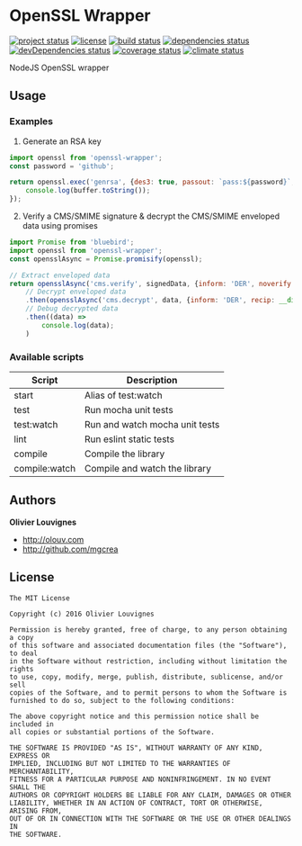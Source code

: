 # OpenSSL Wrapper

[![project status](https://img.shields.io/badge/status-stable-green.svg?style=flat)](https://github.com/mgcrea/node-openssl-wrapper) [![license](https://img.shields.io/github/license/mgcrea/node-openssl-wrapper.svg?style=flat)](https://tldrlegal.com/license/mit-license) [![build status](http://img.shields.io/travis/mgcrea/node-openssl-wrapper/master.svg?style=flat)](http://travis-ci.org/mgcrea/node-openssl-wrapper) [![dependencies status](https://img.shields.io/david/mgcrea/node-openssl-wrapper.svg?style=flat)](https://david-dm.org/mgcrea/node-openssl-wrapper) [![devDependencies status](https://img.shields.io/david/dev/mgcrea/node-openssl-wrapper.svg?style=flat)](https://david-dm.org/mgcrea/node-openssl-wrapper#info=devDependencies) [![coverage status](http://img.shields.io/codeclimate/coverage/github/mgcrea/node-openssl-wrapper.svg?style=flat)](https://codeclimate.com/github/mgcrea/node-openssl-wrapper) [![climate status](https://img.shields.io/codeclimate/github/mgcrea/node-openssl-wrapper.svg?style=flat)](https://codeclimate.com/github/mgcrea/node-openssl-wrapper)

NodeJS OpenSSL wrapper

## Usage

### Examples

1. Generate an RSA key

``` javascript
import openssl from 'openssl-wrapper';
const password = 'github';

return openssl.exec('genrsa', {des3: true, passout: `pass:${password}`, '2048': false}, function(err, buffer) {
	console.log(buffer.toString());
});
```

2. Verify a CMS/SMIME signature & decrypt the CMS/SMIME enveloped data using promises

``` javascript
import Promise from 'bluebird';
import openssl from 'openssl-wrapper';
const opensslAsync = Promise.promisify(openssl);

// Extract enveloped data
return opensslAsync('cms.verify', signedData, {inform: 'DER', noverify: true})
	// Decrypt enveloped data
	.then(opensslAsync('cms.decrypt', data, {inform: 'DER', recip: __dirname + '/myCertificate.crt', inkey: __dirname + '/myCertificate.key'}))
	// Debug decrypted data
	.then((data) =>
		console.log(data);
	)
```

### Available scripts

| **Script** | **Description** |
|----------|-------|
| start | Alias of test:watch |
| test | Run mocha unit tests |
| test:watch | Run and watch mocha unit tests |
| lint | Run eslint static tests |
| compile | Compile the library |
| compile:watch | Compile and watch the library |


## Authors

**Olivier Louvignes**

+ http://olouv.com
+ http://github.com/mgcrea


## License

```
The MIT License

Copyright (c) 2016 Olivier Louvignes

Permission is hereby granted, free of charge, to any person obtaining a copy
of this software and associated documentation files (the "Software"), to deal
in the Software without restriction, including without limitation the rights
to use, copy, modify, merge, publish, distribute, sublicense, and/or sell
copies of the Software, and to permit persons to whom the Software is
furnished to do so, subject to the following conditions:

The above copyright notice and this permission notice shall be included in
all copies or substantial portions of the Software.

THE SOFTWARE IS PROVIDED "AS IS", WITHOUT WARRANTY OF ANY KIND, EXPRESS OR
IMPLIED, INCLUDING BUT NOT LIMITED TO THE WARRANTIES OF MERCHANTABILITY,
FITNESS FOR A PARTICULAR PURPOSE AND NONINFRINGEMENT. IN NO EVENT SHALL THE
AUTHORS OR COPYRIGHT HOLDERS BE LIABLE FOR ANY CLAIM, DAMAGES OR OTHER
LIABILITY, WHETHER IN AN ACTION OF CONTRACT, TORT OR OTHERWISE, ARISING FROM,
OUT OF OR IN CONNECTION WITH THE SOFTWARE OR THE USE OR OTHER DEALINGS IN
THE SOFTWARE.
```
